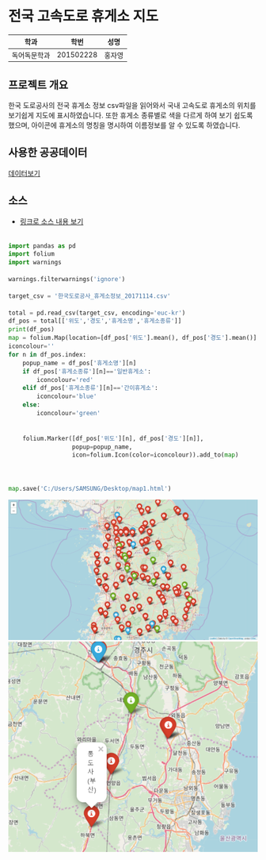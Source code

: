 # 전국 고속도로 휴게소 지도

학과 | 학번 | 성명
---- | ---- | ---- 
독어독문학과 |201502228 |홍자영


## 프로젝트 개요
한국 도로공사의 전국 휴게소 정보 csv파일을 읽어와서 국내 고속도로 휴게소의 위치를 보기쉽게 지도에 표시하였습니다.
또한 휴게소 종류별로 색을 다르게 하여 보기 쉽도록 했으며, 아이콘에 휴게소의 명칭을 명시하여 이름정보를 알 수 있도록 하였습니다.

## 사용한 공공데이터 
[데이터보기](https://github.com/jayoung530/python_project/blob/master/%ED%95%9C%EA%B5%AD%EB%8F%84%EB%A1%9C%EA%B3%B5%EC%82%AC_%ED%9C%B4%EA%B2%8C%EC%86%8C%EC%A0%95%EB%B3%B4_20171114.csv)

## 소스
* [링크로 소스 내용 보기](https://github.com/jayoung530/python_project/blob/master/201502228) 

~~~python

import pandas as pd
import folium
import warnings

warnings.filterwarnings('ignore')

target_csv = '한국도로공사_휴게소정보_20171114.csv'

total = pd.read_csv(target_csv, encoding='euc-kr')
df_pos = total[['위도','경도','휴게소명','휴게소종류']]
print(df_pos)
map = folium.Map(location=[df_pos['위도'].mean(), df_pos['경도'].mean()], zoom_start=8)
iconcolour=''
for n in df_pos.index:
    popup_name = df_pos['휴게소명'][n]
    if df_pos['휴게소종류'][n]=='일반휴게소':
        iconcolour='red'
    elif df_pos['휴게소종류'][n]=='간이휴게소':
        iconcolour='blue'
    else:
        iconcolour='green'


    folium.Marker([df_pos['위도'][n], df_pos['경도'][n]],
                  popup=popup_name,
                  icon=folium.Icon(color=iconcolour)).add_to(map)



map.save('C:/Users/SAMSUNG/Desktop/map1.html')
~~~
![screenshot](https://github.com/jayoung530/python_project/blob/master/%EA%B3%A0%EC%86%8D%EB%8F%84%EB%A1%9C%EC%A7%80%EB%8F%84.png)
![screenshot1](https://github.com/jayoung530/python_project/blob/master/%EA%B3%A0%EC%86%8D%EB%8F%84%EB%A1%9C%EC%A7%80%EB%8F%84_%EC%9D%B4%EB%A6%84%ED%91%9C%EC%8B%9C.png)
